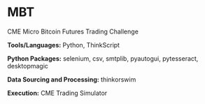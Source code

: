 # MBT
CME Micro Bitcoin Futures Trading Challenge

<b>Tools/Languages:</b> Python, ThinkScript

<b>Python Packages:</b> selenium, csv, smtplib, pyautogui, pytesseract, desktopmagic

<b>Data Sourcing and Processing:</b> thinkorswim

<b>Execution:</b> CME Trading Simulator
